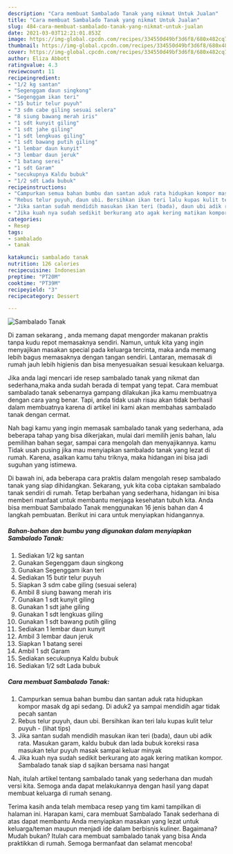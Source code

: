 ```yaml
---
description: "Cara membuat Sambalado Tanak yang nikmat Untuk Jualan"
title: "Cara membuat Sambalado Tanak yang nikmat Untuk Jualan"
slug: 484-cara-membuat-sambalado-tanak-yang-nikmat-untuk-jualan
date: 2021-03-03T12:21:01.853Z
image: https://img-global.cpcdn.com/recipes/334550d49bf3d6f8/680x482cq70/sambalado-tanak-foto-resep-utama.jpg
thumbnail: https://img-global.cpcdn.com/recipes/334550d49bf3d6f8/680x482cq70/sambalado-tanak-foto-resep-utama.jpg
cover: https://img-global.cpcdn.com/recipes/334550d49bf3d6f8/680x482cq70/sambalado-tanak-foto-resep-utama.jpg
author: Eliza Abbott
ratingvalue: 4.3
reviewcount: 11
recipeingredient:
- "1/2 kg santan"
- "Segenggam daun singkong"
- "Segenggam ikan teri"
- "15 butir telur puyuh"
- "3 sdm cabe giling sesuai selera"
- "8 siung bawang merah iris"
- "1 sdt kunyit giling"
- "1 sdt jahe giling"
- "1 sdt lengkuas giling"
- "1 sdt bawang putih giling"
- "1 lembar daun kunyit"
- "3 lembar daun jeruk"
- "1 batang serei"
- "1 sdt Garam"
- "secukupnya Kaldu bubuk"
- "1/2 sdt Lada bubuk"
recipeinstructions:
- "Campurkan semua bahan bumbu dan santan aduk rata hidupkan kompor masak dg api sedang. Di aduk2 ya sampai mendidih agar tidak pecah santan"
- "Rebus telur puyuh, daun ubi. Bersihkan ikan teri lalu kupas kulit telur puyuh           (lihat tips)"
- "Jika santan sudah mendidih masukan ikan teri (bada), daun ubi adik rata. Masukan garam, kaldu bubuk dan lada bubuk koreksi rasa masukan telur puyuh masak sampai keluar minyak"
- "Jika kuah nya sudah sedikit berkurang ato agak kering matikan kompor. Sambalado tanak siap d sajikan bersama nasi hangat"
categories:
- Resep
tags:
- sambalado
- tanak

katakunci: sambalado tanak 
nutrition: 126 calories
recipecuisine: Indonesian
preptime: "PT20M"
cooktime: "PT39M"
recipeyield: "3"
recipecategory: Dessert

---
```



![Sambalado Tanak](https://img-global.cpcdn.com/recipes/334550d49bf3d6f8/680x482cq70/sambalado-tanak-foto-resep-utama.jpg)

Di zaman  sekarang , anda memang dapat mengorder makanan praktis tanpa kudu repot memasaknya sendiri. Namun, untuk kita yang ingin menyajikan masakan special pada keluarga tercinta, maka anda memang lebih bagus memasaknya dengan tangan sendiri. Lantaran, memasak di rumah jauh lebih higienis dan bisa menyesuaikan sesuai kesukaan keluarga.

Jika anda lagi mencari ide resep sambalado tanak yang nikmat dan sederhana,maka anda sudah berada di tempat yang tepat. Cara membuat sambalado tanak  sebenarnya gampang dilakukan jika kamu membuatnya dengan cara yang benar. Tapi, anda tidak usah risau akan tidak berhasil dalam membuatnya 
karena di artikel ini kami akan membahas sambalado tanak dengan cermat.  



Nah bagi kamu yang ingin memasak sambalado tanak yang sederhana, ada beberapa tahap yang bisa dikerjakan, mulai dari memilih jenis bahan, lalu pemilihan bahan segar, sampai cara mengolah dan menyajikannya. kamu Tidak usah pusing jika mau menyiapkan sambalado tanak yang lezat di rumah. Karena, asalkan kamu  tahu triknya, maka hidangan ini bisa jadi suguhan yang istimewa.

Di bawah ini, ada beberapa cara praktis  dalam mengolah resep sambalado tanak yang siap dihidangkan. Sekarang, yuk kita coba ciptakan sambalado tanak sendiri di rumah. Tetap berbahan yang sederhana, hidangan ini bisa memberi manfaat untuk membantu menjaga kesehatan tubuh kita. Anda bisa membuat Sambalado Tanak menggunakan 16 jenis bahan dan 4 langkah pembuatan. Berikut ini cara untuk menyiapkan hidangannya.

<!--inarticleads1-->

##### Bahan-bahan dan bumbu yang digunakan dalam menyiapkan Sambalado Tanak:

1. Sediakan 1/2 kg santan
1. Gunakan Segenggam daun singkong
1. Gunakan Segenggam ikan teri
1. Sediakan 15 butir telur puyuh
1. Siapkan 3 sdm cabe giling (sesuai selera)
1. Ambil 8 siung bawang merah iris
1. Gunakan 1 sdt kunyit giling
1. Gunakan 1 sdt jahe giling
1. Gunakan 1 sdt lengkuas giling
1. Gunakan 1 sdt bawang putih giling
1. Sediakan 1 lembar daun kunyit
1. Ambil 3 lembar daun jeruk
1. Siapkan 1 batang serei
1. Ambil 1 sdt Garam
1. Sediakan secukupnya Kaldu bubuk
1. Sediakan 1/2 sdt Lada bubuk




<!--inarticleads2-->

##### Cara membuat Sambalado Tanak:

1. Campurkan semua bahan bumbu dan santan aduk rata hidupkan kompor masak dg api sedang. Di aduk2 ya sampai mendidih agar tidak pecah santan
1. Rebus telur puyuh, daun ubi. Bersihkan ikan teri lalu kupas kulit telur puyuh -           (lihat tips)
1. Jika santan sudah mendidih masukan ikan teri (bada), daun ubi adik rata. Masukan garam, kaldu bubuk dan lada bubuk koreksi rasa masukan telur puyuh masak sampai keluar minyak
1. Jika kuah nya sudah sedikit berkurang ato agak kering matikan kompor. Sambalado tanak siap d sajikan bersama nasi hangat




Nah, itulah artikel tentang  sambalado tanak  yang sederhana dan mudah versi kita. Semoga anda dapat melakukannya dengan hasil yang dapat membuat keluarga di rumah senang. 

Terima kasih anda telah membaca resep yang tim kami tampilkan di halaman ini. Harapan kami, cara membuat  Sambalado Tanak sederhana di atas dapat membantu Anda menyiapkan masakan yang lezat untuk keluarga/teman maupun menjadi ide dalam berbisnis kuliner. Bagaimana? Mudah bukan? Itulah cara membuat sambalado tanak yang bisa Anda praktikkan di rumah. Semoga bermanfaat dan selamat mencoba!

